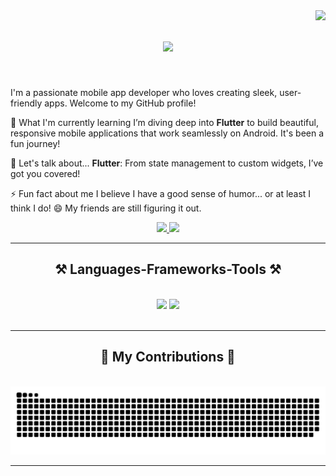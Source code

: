 <img align="right" src="https://visitor-badge.laobi.icu/badge?page_id=salesp07.salesp07" />

<h1 align="center">
    <img src="https://readme-typing-svg.herokuapp.com/?font=Righteous&size=35&center=true&vCenter=true&width=500&height=70&duration=4000&lines=Hi+There!+👋;+I'm+Dude+Nova+Ariyanto!;" />
</h1>

<br/>

<div align="centerleft">
    
I'm a passionate mobile app developer who loves creating sleek, user-friendly apps. Welcome to my GitHub profile!
 
🌱 What I'm currently learning
I’m diving deep into **Flutter** to build beautiful, responsive mobile applications that work seamlessly on Android. It's been a fun journey!

💬 Let's talk about...
**Flutter**: From state management to custom widgets, I’ve got you covered!

⚡ Fun fact about me
I believe I have a good sense of humor... or at least I think I do! 😄 My friends are still figuring it out. 

 </div>
 
<div align="center"> 
  <a href="mailto:dudenova723@gmail.com">
    <img src="https://img.shields.io/badge/Gmail-333333?style=for-the-badge&logo=gmail&logoColor=red" />
  </a>
  <a href="https://www.linkedin.com/in/dudee-nova-ariyanto-57b7b5294/" target="_blank">
    <img src="https://img.shields.io/badge/LinkedIn-0077B5?style=for-the-badge&logo=linkedin&logoColor=white" target="_blank" />
  </a>
</div>

 <hr/>
 
<h2 align="center">⚒️ Languages-Frameworks-Tools ⚒️</h2>
<br/>
<div align="center">
    <img src="https://skillicons.dev/icons?i=react,bootstrap,html,css,vscode,github,figma,tailwind,git,flutter" />
    <img src="https://skillicons.dev/icons?i=python,javascript,firebase,java,mysql,dart" /><br>
</div>

<br/>
<hr/>

<div align="center">
  <h2>🐍 My Contributions 🐍</h2>
  <br>
  <img alt="snake eating my contributions" src="https://raw.githubusercontent.com/salesp07/salesp07/output/github-contribution-grid-snake.svg" />
</div>

<hr/>

<br/>
